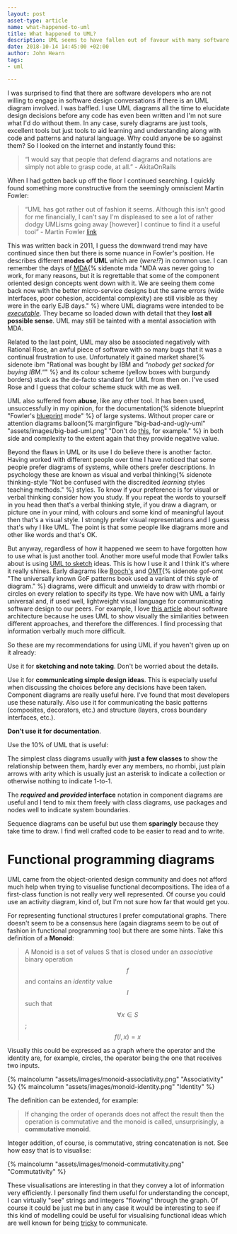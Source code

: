 ```yaml
---
layout: post
asset-type: article
name: what-happened-to-uml
title: What happened to UML?
description: UML seems to have fallen out of favour with many software developers. It's understandable but maybe we have thrown the baby out with the bath water.
date: 2018-10-14 14:45:00 +02:00
author: John Hearn
tags:
- uml

---
```


I was surprised to find that there are software developers who are not willing to engage in software design conversations if there is an UML diagram involved. I was baffled. I use UML diagrams all the time to elucidate design decisions before any code has even been written and I'm not sure what I'd do without them. In any case, surely diagrams are just tools, excellent tools but just tools to aid learning and understanding along with code and patterns and natural language. Why could anyone be so against them? So I looked on the internet and instantly found this:

> “I would say that people that defend diagrams and notations are simply not able to grasp code, at all.” - AkitaOnRails

When I had gotten back up off the floor I continued searching. I quickly found something more constructive from the seemingly omniscient Martin Fowler:

> “UML has got rather out of fashion it seems. Although this isn't good for me financially, I can't say I'm displeased to see a lot of rather dodgy UMLisms going away [however] I continue to find it a useful tool” - Martin Fowler [link](https://martinfowler.com/bliki/UmlAsNotes.html)

This was written back in 2011, I guess the downward trend may have continued since then but there is some nuance in Fowler's position. He describes different **modes of UML** which are (_were!?_) in common use. I can remember the days of [MDA](https://en.wikipedia.org/wiki/Model-driven_architecture){% sidenote mda "MDA was never going to work, for many reasons, but it is regrettable that some of the component oriented design concepts went down with it. We are seeing them come back now with the better micro-service designs but the same errors (wide interfaces, poor cohesion, accidental complexity) are still visible as they were in the early EJB days." %} where UML diagrams were intended to be [_executable_](https://martinfowler.com/bliki/UmlAsProgrammingLanguage.html). They became so loaded down with detail that they **lost all possible sense**. UML may still be tainted with a mental association with MDA.

Related to the last point, UML may also be associated negatively with Rational Rose, an awful piece of software with so many bugs that it was a continual frustration to use. Unfortunately it gained market share{% sidenote ibm "Rational was bought by IBM and “_nobody get sacked for buying IBM_.“" %} and its colour scheme (yellow boxes with burgundy borders) stuck as the de-facto standard for UML from then on. I've used Rose and I guess that colour scheme stuck with me as well.

UML also suffered from **abuse**, like any other tool. It has been used, unsuccessfully in my opinion, for the documentation{% sidenote blueprint "Fowler's [blueprint](https://martinfowler.com/bliki/UmlAsBlueprint.html) mode" %} of large systems. Without proper care or attention diagrams balloon{% marginfigure "big-bad-and-ugly-uml" "assets/images/big-bad-uml.png" "Don't do [this](https://knowhow.visual-paradigm.com/know-how_files/2011/04/Class-Diagram2.png), for example." %} in both side and complexity to the extent again that they provide negative value. 

Beyond the flaws in UML or its use I do believe there is another factor. Having worked with different people over time I have noticed that some people prefer diagrams of systems, while others prefer descriptions. In psychology these are known as visual and verbal thinking{% sidenote thinking-style "Not be confused with the discredited _learning_ styles teaching methods." %} styles. To know if your preference is for visual or verbal thinking consider how you study. If you repeat the words to yourself in you head then that's a verbal thinking style, if you draw a diagram, or picture one in your mind, with colours and some kind of meaningful layout then that's a visual style. I strongly prefer visual representations and I guess that's why I like UML. The point is that some people like diagrams more and other like words and that's OK. 

But anyway, regardless of how it happened we seem to have forgotten how to use what is just another tool. Another more useful mode that Fowler talks about is using [UML to sketch](https://martinfowler.com/bliki/UmlAsSketch.html) ideas. This is how I use it and I think it's where it really shines. Early diagrams like [Booch's](https://en.wikipedia.org/wiki/Booch_method) and [OMT](https://en.wikipedia.org/wiki/Object-modeling_technique){% sidenote gof-omt "The universally known GoF patterns book used a variant of this style of diagram." %} diagrams, were difficult and unwieldy to draw with rhombi or circles on every relation to specify its type. We have now with UML a fairly universal and, if used well, lightweight visual language for communicating software design to our peers. For example, I love [this article](http://www.codingthearchitecture.com/2016/04/25/layers_hexagons_features_and_components.html) about software architecture because he uses UML to show visually the similarities between different approaches, and therefore the differences. I find processing that information verbally much more difficult. 

So these are my recommendations for using UML if you haven't given up on it already:

Use it for **sketching and note taking**. Don't be worried about the details. 

Use it for **communicating simple design ideas**. This is especially useful when discussing the choices before any decisions have been taken. Component diagrams are really useful here. I've found that most developers use these naturally. Also use it for communicating the basic patterns (composites, decorators, etc.) and structure (layers, cross boundary interfaces, etc.).

**Don't use it for documentation**.

Use the 10% of UML that is useful:  

The simplest class diagrams usually with **just a few classes** to show the relationship between them, hardly ever any members, no rhombi, just plain arrows with arity which is usually just an asterisk to indicate a collection or otherwise nothing to indicate 1-to-1.

The **_required_ and _provided_ interface** notation in component diagrams are useful and I tend to mix them freely with class diagrams, use packages and nodes well to indicate system boundaries.

Sequence diagrams can be useful but use them **sparingly** because they take time to draw. I find well crafted code to be easier to read and to write.

# Functional programming diagrams

UML came from the object-oriented design community and does not afford much help when trying to visualise functional decompositions. The idea of a first-class function is not really very well represented. Of course you could use an activity diagram, kind of, but I'm not sure how far that would get you.

For representing functional structures I prefer computational graphs. There doesn't seem to be a consensus here (again diagrams seem to be out of fashion in functional programming too) but there are some hints. Take this definition of a **Monoid**:

> A Monoid is a set of values S that is closed under an _associative_ binary operation $$f$$ and contains an _identity_ value $$I$$ such that $$\forall x \in S$$;  $$f(I, x) = x$$

Visually this could be expressed as a graph where the operator and the identity are, for example, circles, the operator being the one that receives two inputs.

{% maincolumn "assets/images/monoid-associativity.png" "Associativity" %}
{% maincolumn "assets/images/monoid-identity.png" "Identity" %}

The definition can be extended, for example:

> If changing the order of operands does not affect the result then the operation is commutative and the monoid is called, unsurprisingly, a **commutative monoid**.

Integer addition, of course, is commutative, string concatenation is not. See how easy that is to visualise:

{% maincolumn "assets/images/monoid-commutativity.png" "Commutativity" %}

These visualisations are interesting in that they convey a lot of information very efficiently. I personally find them useful for understanding the concept, I can virtually "see" strings and integers "flowing" through the graph. Of course it could be just me but in any case it would be interesting to see if this kind of modelling could be useful for visualising functional ideas which are well known for being [tricky](https://wiki.haskell.org/Monad_tutorials_timeline) to communicate.










